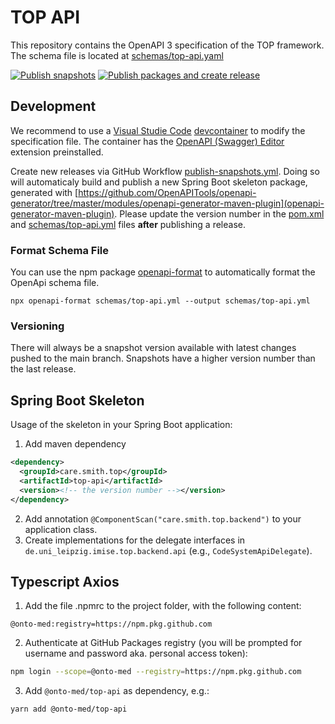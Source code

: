 # TOP API

This repository contains the OpenAPI 3 specification of the TOP framework. The schema file is located at [schemas/top-api.yaml](schemas/top-api.yaml)

[![Publish snapshots](https://github.com/Onto-Med/top-api/actions/workflows/publish-snapshots.yml/badge.svg)](https://github.com/Onto-Med/top-api/actions/workflows/publish-snapshots.yml)
[![Publish packages and create release](https://github.com/Onto-Med/top-api/actions/workflows/release.yml/badge.svg)](https://github.com/Onto-Med/top-api/actions/workflows/release.yml)

## Development

We recommend to use a [Visual Studie Code](https://code.visualstudio.com) [devcontainer](https://code.visualstudio.com/docs/remote/containers) to modify the specification file.
The container has the [OpenAPI (Swagger) Editor](https://marketplace.visualstudio.com/items?itemName=42Crunch.vscode-openapi) extension preinstalled.

Create new releases via GitHub Workflow [publish-snapshots.yml](.github/workflows/publish-snapshots.yml). Doing so will automaticaly build and publish a new Spring Boot skeleton package, generated with [https://github.com/OpenAPITools/openapi-generator/tree/master/modules/openapi-generator-maven-plugin](openapi-generator-maven-plugin).
Please update the version number in the [pom.xml](pom.xml) and [schemas/top-api.yml](schemas/top-api.yml) files **after** publishing a release.

### Format Schema File

You can use the npm package [openapi-format](https://www.npmjs.com/package/openapi-format) to automatically format the OpenApi schema file.

```
npx openapi-format schemas/top-api.yml --output schemas/top-api.yml
```

### Versioning

There will always be a snapshot version available with latest changes pushed to the main branch. Snapshots have a higher version number than the last release.

## Spring Boot Skeleton

Usage of the skeleton in your Spring Boot application:

1. Add maven dependency
```xml
<dependency>
  <groupId>care.smith.top</groupId>
  <artifactId>top-api</artifactId>
  <version><!-- the version number --></version>
</dependency>
```
2. Add annotation `@ComponentScan("care.smith.top.backend")` to your application class.
3. Create implementations for the delegate interfaces in `de.uni_leipzig.imise.top.backend.api` (e.g., `CodeSystemApiDelegate`).

## Typescript Axios

1. Add the file .npmrc to the project folder, with the following content:
```properties
@onto-med:registry=https://npm.pkg.github.com
```
2. Authenticate at GitHub Packages registry (you will be prompted for username and password aka. personal access token):
```sh
npm login --scope=@onto-med --registry=https://npm.pkg.github.com
```
3. Add `@onto-med/top-api` as dependency, e.g.:
```sh
yarn add @onto-med/top-api
```
